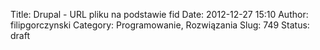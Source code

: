 Title: Drupal - URL pliku na podstawie fid
Date: 2012-12-27 15:10
Author: filipgorczynski
Category: Programowanie, Rozwiązania
Slug: 749
Status: draft


